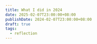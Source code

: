 ```yaml
---
title: What I did in 2024
date: 2025-02-07T23:00:00+08:00
publishDate: 2024-02-07T23:00:00+08:00
draft: true
tags:
  - reflection
---
```


